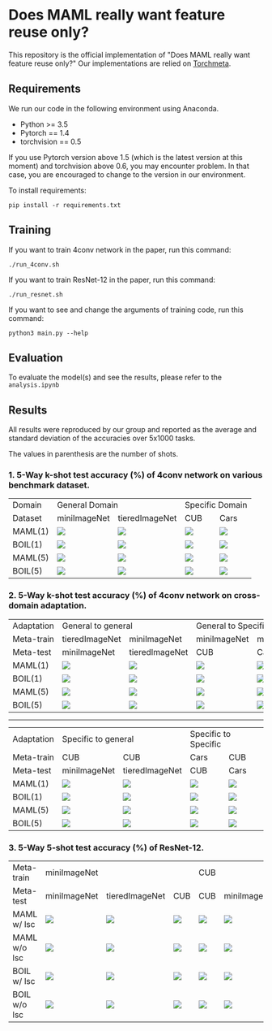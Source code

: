 # Does MAML really want feature reuse only?

This repository is the official implementation of "Does MAML really want feature reuse only?"
Our implementations are relied on [Torchmeta](https://github.com/tristandeleu/pytorch-meta). 

## Requirements

We run our code in the following environment using Anaconda.

- Python >= 3.5
- Pytorch == 1.4
- torchvision == 0.5

If you use Pytorch version above 1.5 (which is the latest version at this moment) and torchvision above 0.6, you may encounter problem. In that case, you are encouraged to change to the version in our environment.

To install requirements:

```setup
pip install -r requirements.txt
```

## Training

If you want to train 4conv network in the paper, run this command:

```train
./run_4conv.sh
```

If you want to train ResNet-12 in the paper, run this command:

```train
./run_resnet.sh
```

If you want to see and change the arguments of training code, run this command:
```
python3 main.py --help
```

## Evaluation

To evaluate the model(s) and see the results, please refer to the `analysis.ipynb`


## Results

All results were reproduced by our group and reported as the average and standard deviation of the accuracies over 5x1000 tasks.

The values in parenthesis are the number of shots.

### 1. 5-Way k-shot test accuracy (%) of 4conv network on various benchmark dataset.

<table align="center" style="margin: 0px auto;">
    <tr>
        <td>Domain</td>
        <td colspan="2">General Domain</td>
        <td colspan="2">Specific Domain</td> 
    </tr>
    <tr>
        <td>Dataset</td>
        <td>miniImageNet</td>
        <td>tieredImageNet</td>
        <td>CUB</td>
        <td>Cars</td>
    </tr>
    <tr>
        <td>MAML(1)</td>
        <td><img src="https://latex.codecogs.com/gif.latex?48.47 \pm 0.26" /></td>
        <td><img src="https://latex.codecogs.com/gif.latex?48.80 \pm 0.34" /></td>
        <td><img src="https://latex.codecogs.com/gif.latex?53.70 \pm 0.42" /></td>
        <td><img src="https://latex.codecogs.com/gif.latex?38.16 \pm 0.20" /></td>
    </tr>
    <tr>
        <td>BOIL(1)</td>
        <td><img src="https://latex.codecogs.com/gif.latex?49.65 \pm 0.19" /></td>
        <td><img src="https://latex.codecogs.com/gif.latex?50.00 \pm 0.35" /></td>
        <td><img src="https://latex.codecogs.com/gif.latex?60.45 \pm 0.45" /></td>
        <td><img src="https://latex.codecogs.com/gif.latex?65.11 \pm 0.36" /></td>
    </tr>
    <tr>
        <td>MAML(5)</td>
        <td><img src="https://latex.codecogs.com/gif.latex?60.36 \pm 0.25" /></td>
        <td><img src="https://latex.codecogs.com/gif.latex?64.27 \pm 0.27" /></td>
        <td><img src="https://latex.codecogs.com/gif.latex?65.11 \pm 0.07" /></td>
        <td><img src="https://latex.codecogs.com/gif.latex?45.36 \pm 0.23" /></td>
    </tr>
    <tr>
        <td>BOIL(5)</td>
        <td><img src="https://latex.codecogs.com/gif.latex?65.32 \pm 0.34" /></td>
        <td><img src="https://latex.codecogs.com/gif.latex?69.64 \pm 0.20" /></td>
        <td><img src="https://latex.codecogs.com/gif.latex?74.12 \pm 0.24" /></td>
        <td><img src="https://latex.codecogs.com/gif.latex?65.70 \pm 0.17" /></td>
    </tr>
</table>


### 2. 5-Way k-shot test accuracy (%) of 4conv network on cross-domain adaptation.

<table align="center" style="margin: 0px auto;">
    <tr>
        <td>Adaptation</td>
        <td colspan="2">General to general</td>
        <td colspan="2">General to Specific</td> 
    </tr>
    <tr>
        <td>Meta-train</td>
        <td>tieredImageNet</td>
        <td>miniImageNet</td>
        <td>miniImageNet</td>
        <td>miniImageNet</td>
    </tr>
    <tr>
        <td>Meta-test</td>
        <td>miniImageNet</td>
        <td>tieredImageNet</td>
        <td>CUB</td>
        <td>Cars</td>
    </tr>
    <tr>
        <td>MAML(1)</td>
        <td><img src="https://latex.codecogs.com/gif.latex?49.45 \pm 0.31" /></td>
        <td><img src="https://latex.codecogs.com/gif.latex?52.31 \pm 0.33" /></td>
        <td><img src="https://latex.codecogs.com/gif.latex?40.36 \pm 0.12" /></td>
        <td><img src="https://latex.codecogs.com/gif.latex?35.27 \pm 0.11" /></td>
    </tr>
    <tr>
        <td>BOIL(1)</td>
        <td><img src="https://latex.codecogs.com/gif.latex?51.35 \pm 0.18" /></td>
        <td><img src="https://latex.codecogs.com/gif.latex?54.09 \pm 0.41" /></td>
        <td><img src="https://latex.codecogs.com/gif.latex?44.38 \pm 0.11" /></td>
        <td><img src="https://latex.codecogs.com/gif.latex?37.16 \pm 0.35" /></td>
    </tr>
    <tr>
        <td>MAML(5)</td>
        <td><img src="https://latex.codecogs.com/gif.latex?65.31 \pm 0.12" /></td>
        <td><img src="https://latex.codecogs.com/gif.latex?64.88 \pm 0.28" /></td>
        <td><img src="https://latex.codecogs.com/gif.latex?51.34 \pm 0.24" /></td>
        <td><img src="https://latex.codecogs.com/gif.latex?44.29 \pm 0.28" /></td>
    </tr>
    <tr>
        <td>BOIL(5)</td>
        <td><img src="https://latex.codecogs.com/gif.latex?70.76 \pm 0.14" /></td>
        <td><img src="https://latex.codecogs.com/gif.latex?68.97 \pm 0.24" /></td>
        <td><img src="https://latex.codecogs.com/gif.latex?60.11 \pm 0.32" /></td>
        <td><img src="https://latex.codecogs.com/gif.latex?50.92 \pm 0.22" /></td>
    </tr>
</table>

---

<table align="center" style="margin: 0px auto;">
    <tr>
        <td>Adaptation</td>
        <td colspan="2">Specific to general</td>
        <td colspan="2">Specific to Specific</td> 
    </tr>
    <tr>
        <td>Meta-train</td>
        <td>CUB</td>
        <td>CUB</td>
        <td>Cars</td>
        <td>CUB</td>
    </tr>
    <tr>
        <td>Meta-test</td>
        <td>miniImageNet</td>
        <td>tieredImageNet</td>
        <td>CUB</td>
        <td>Cars</td>
    </tr>
    <tr>
        <td>MAML(1)</td>
        <td><img src="https://latex.codecogs.com/gif.latex?31.11 \pm 0.21" /></td>
        <td><img src="https://latex.codecogs.com/gif.latex?34.14 \pm 0.29" /></td>
        <td><img src="https://latex.codecogs.com/gif.latex?26.27 \pm 0.10" /></td>
        <td><img src="https://latex.codecogs.com/gif.latex?31.08 \pm 0.18" /></td>
    </tr>
    <tr>
        <td>BOIL(1)</td>
        <td><img src="https://latex.codecogs.com/gif.latex?35.11 \pm 0.27" /></td>
        <td><img src="https://latex.codecogs.com/gif.latex?37.88 \pm 0.23" /></td>
        <td><img src="https://latex.codecogs.com/gif.latex?33.13 \pm 0.29" /></td>
        <td><img src="https://latex.codecogs.com/gif.latex?34.51 \pm 0.13" /></td>
    </tr>
    <tr>
        <td>MAML(5)</td>
        <td><img src="https://latex.codecogs.com/gif.latex?38.74 \pm 0.17" /></td>
        <td><img src="https://latex.codecogs.com/gif.latex?42.11 \pm 0.23" /></td>
        <td><img src="https://latex.codecogs.com/gif.latex?30.50 \pm 0.21" /></td>
        <td><img src="https://latex.codecogs.com/gif.latex?39.74 \pm 0.19" /></td>
    </tr>
    <tr>
        <td>BOIL(5)</td>
        <td><img src="https://latex.codecogs.com/gif.latex?47.63 \pm 0.29" /></td>
        <td><img src="https://latex.codecogs.com/gif.latex?49.96 \pm 0.10" /></td>
        <td><img src="https://latex.codecogs.com/gif.latex?42.52 \pm 0.12" /></td>
        <td><img src="https://latex.codecogs.com/gif.latex?43.73 \pm 0.23" /></td>
    </tr>
</table>

### 3. 5-Way 5-shot test accuracy (%) of ResNet-12.

<table align="center" style="margin: 0px auto;">
    <tr>
        <td>Meta-train</td>
        <td colspan="3">miniImageNet</td>
        <td colspan="3">CUB</td>
    </tr>
    <tr>
        <td>Meta-test</td>
        <td>miniImageNet</td>
        <td>tieredImageNet</td>
        <td>CUB</td>
        <td>CUB</td>
        <td>miniImageNet</td>
        <td>Cars</td>
    </tr>
    <tr>
        <td>MAML w/ lsc</td>
        <td><img src="https://latex.codecogs.com/gif.latex?67.96 \pm 0.28" /></td>
        <td><img src="https://latex.codecogs.com/gif.latex?71.56 \pm 0.29" /></td>
        <td><img src="https://latex.codecogs.com/gif.latex?55.61 \pm 0.43" /></td>
        <td><img src="https://latex.codecogs.com/gif.latex?77.51 \pm 0.17" /></td>
        <td><img src="https://latex.codecogs.com/gif.latex?42.34 \pm 0.16" /></td>
        <td><img src="https://latex.codecogs.com/gif.latex?37.97 \pm 0.29" /></td>
    </tr>
    <tr>
        <td>MAML w/o lsc</td>
        <td><img src="https://latex.codecogs.com/gif.latex?66.03 \pm 0.18" /></td>
        <td><img src="https://latex.codecogs.com/gif.latex?69.43 \pm 0.22" /></td>
        <td><img src="https://latex.codecogs.com/gif.latex?52.10 \pm 0.21" /></td>
        <td><img src="https://latex.codecogs.com/gif.latex?70.90 \pm 0.31" /></td>
        <td><img src="https://latex.codecogs.com/gif.latex?37.32 \pm 0.25" /></td>
        <td><img src="https://latex.codecogs.com/gif.latex?33.94 \pm 0.31" /></td>
    </tr>
    <tr>
        <td>BOIL w/ lsc</td>
        <td><img src="https://latex.codecogs.com/gif.latex?69.68 \pm 0.25" /></td>
        <td><img src="https://latex.codecogs.com/gif.latex?71.43 \pm 0.38" /></td>
        <td><img src="https://latex.codecogs.com/gif.latex?61.00 \pm 0.36" /></td>
        <td><img src="https://latex.codecogs.com/gif.latex?81.54 \pm 0.14" /></td>
        <td><img src="https://latex.codecogs.com/gif.latex?44.54 \pm 0.20" /></td>
        <td><img src="https://latex.codecogs.com/gif.latex?40.05 \pm 0.39" /></td>
    </tr>
    <tr>
        <td>BOIL w/o lsc</td>
        <td><img src="https://latex.codecogs.com/gif.latex?70.90 \pm 0.20" /></td>
        <td><img src="https://latex.codecogs.com/gif.latex?74.29 \pm 0.31" /></td>
        <td><img src="https://latex.codecogs.com/gif.latex?61.83 \pm 0.49" /></td>
        <td><img src="https://latex.codecogs.com/gif.latex?83.23 \pm 0.14" /></td>
        <td><img src="https://latex.codecogs.com/gif.latex?44.62 \pm 0.10" /></td>
        <td><img src="https://latex.codecogs.com/gif.latex?40.86 \pm 0.35" /></td>
    </tr>
</table>